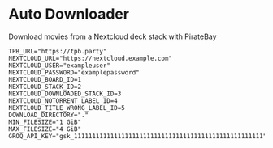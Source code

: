 # Auto Downloader

Download movies from a Nextcloud deck stack with PirateBay

```
TPB_URL="https://tpb.party"
NEXTCLOUD_URL="https://nextcloud.example.com"
NEXTCLOUD_USER="exampleuser"
NEXTCLOUD_PASSWORD="examplepassword"
NEXTCLOUD_BOARD_ID=1
NEXTCLOUD_STACK_ID=2
NEXTCLOUD_DOWNLOADED_STACK_ID=3
NEXTCLOUD_NOTORRENT_LABEL_ID=4
NEXTCLOUD_TITLE_WRONG_LABEL_ID=5
DOWNLOAD_DIRECTORY="."
MIN_FILESIZE="1 GiB"
MAX_FILESIZE="4 GiB"
GROQ_API_KEY="gsk_1111111111111111111111111111111111111111111111111111"
```
